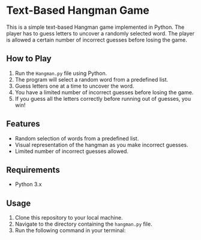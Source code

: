 # Text-Based Hangman Game

This is a simple text-based Hangman game implemented in Python. The player has to guess letters to uncover a randomly selected word. The player is allowed a certain number of incorrect guesses before losing the game.

## How to Play

1. Run the `Hangman.py` file using Python.
2. The program will select a random word from a predefined list.
3. Guess letters one at a time to uncover the word.
4. You have a limited number of incorrect guesses before losing the game.
5. If you guess all the letters correctly before running out of guesses, you win!

## Features

- Random selection of words from a predefined list.
- Visual representation of the hangman as you make incorrect guesses.
- Limited number of incorrect guesses allowed.

## Requirements

- Python 3.x

## Usage

1. Clone this repository to your local machine.
2. Navigate to the directory containing the `hangman.py` file.
3. Run the following command in your terminal:

